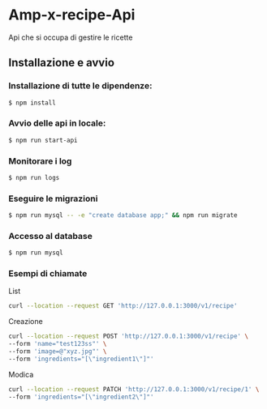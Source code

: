# Amp-x-recipe-Api

Api che si occupa di gestire le ricette

## Installazione e avvio

### Installazione di tutte le dipendenze:
```sh
$ npm install
```

### Avvio delle api in locale:
```sh
$ npm run start-api
```

### Monitorare i log
```sh
$ npm run logs
```

### Eseguire le migrazioni
```sh
$ npm run mysql -- -e "create database app;" && npm run migrate
```

### Accesso al database
```sh
$ npm run mysql
```

### Esempi di chiamate

List

```sh
curl --location --request GET 'http://127.0.0.1:3000/v1/recipe'
```

Creazione

```sh
curl --location --request POST 'http://127.0.0.1:3000/v1/recipe' \
--form 'name="test123ss"' \
--form 'image=@"xyz.jpg"' \
--form 'ingredients="[\"ingredient1\"]"'
```

Modica

```sh
curl --location --request PATCH 'http://127.0.0.1:3000/v1/recipe/1' \
--form 'ingredients="[\"ingredient2\"]"'
```

